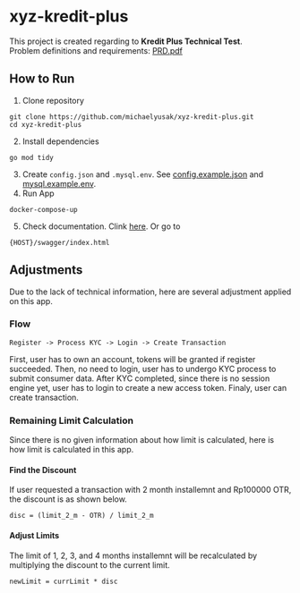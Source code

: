 # xyz-kredit-plus
This project is created regarding to <strong>Kredit Plus Technical Test</strong>. \
Problem definitions and requirements: [PRD.pdf](./PRD.pdf)

## How to Run
1. Clone repository
```
git clone https://github.com/michaelyusak/xyz-kredit-plus.git
cd xyz-kredit-plus
```
2. Install dependencies
```
go mod tidy
```
3. Create `config.json` and `.mysql.env`. See [config.example.json](./config.example.json) and [mysql.example.env](./mysql.example.env).
4. Run App
```
docker-compose-up
```
5. Check documentation. Clink [here](http://localhost:8080). Or go to
```
{HOST}/swagger/index.html
```
## Adjustments
Due to the lack of technical information, here are several adjustment applied on this app.
### Flow
```
Register -> Process KYC -> Login -> Create Transaction
```
First, user has to own an account, tokens will be granted if register succeeded. Then, no need to login, user has to undergo KYC process to submit consumer data. After KYC completed, since there is no session engine yet, user has to login to create a new access token. Finaly, user can create transaction.

### Remaining Limit Calculation
Since there is no given information about how limit is calculated, here is how limit is calculated in this app.
#### Find the Discount
If user requested a transaction with 2 month installemnt and Rp100000 OTR, the discount is as shown below.
```
disc = (limit_2_m - OTR) / limit_2_m
```
#### Adjust Limits
The limit of 1, 2, 3, and 4 months installemnt will be recalculated by multiplying the discount to the current limit.
```
newLimit = currLimit * disc
```